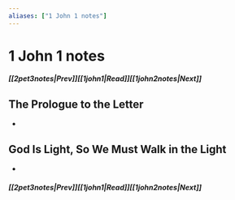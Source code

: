 ```yaml
---
aliases: ["1 John 1 notes"]
---
```

# 1 John 1 notes
##### <span class=arrow-left></span>[[2pet3notes|Prev]]<span class=navigation-separator></span>[[1john1|Read]]<span class=navigation-separator></span>[[1john2notes|Next]]<span class=arrow-right></span>
## The Prologue to the Letter
- 
## God Is Light, So We Must Walk in the Light
- 
##### <span class=arrow-left></span>[[2pet3notes|Prev]]<span class=navigation-separator></span>[[1john1|Read]]<span class=navigation-separator></span>[[1john2notes|Next]]<span class=arrow-right></span>